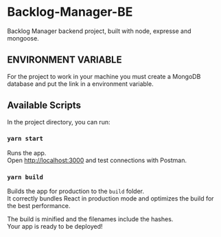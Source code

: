 # Backlog-Manager-BE
Backlog Manager backend project, built with node, expresse and mongoose.

## ENVIRONMENT VARIABLE

For the project to work in your machine you must create a MongoDB database and put the link in a environment variable.

## Available Scripts

In the project directory, you can run:

### `yarn start`

Runs the app.\
Open [http://localhost:3000](http://localhost:3000) and test connections with Postman.

### `yarn build`

Builds the app for production to the `build` folder.\
It correctly bundles React in production mode and optimizes the build for the best performance.

The build is minified and the filenames include the hashes.\
Your app is ready to be deployed!
